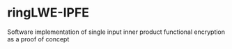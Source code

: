 # ringLWE-IPFE
Software implementation of single input inner product functional encryption as a proof of concept
